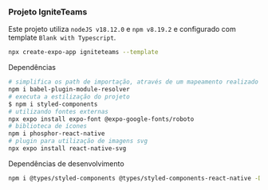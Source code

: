 ### Projeto IgniteTeams

Este projeto utiliza `nodeJS v18.12.0` e `npm v8.19.2` e configurado com template `Blank with Typescript`.

```bash
npx create-expo-app igniteteams --template
```

Dependências

```bash
# simplifica os path de importação, através de um mapeamento realizado nos arquivos `babel.config.js` e `tsconfig.json`
npm i babel-plugin-module-resolver
# executa a estilização do projeto
$ npm i styled-components
# utilizando fontes externas
npx expo install expo-font @expo-google-fonts/roboto
# biblioteca de ícones
npm i phosphor-react-native
# plugin para utilização de imagens svg
npx expo install react-native-svg
```

Dependências de desenvolvimento

```bash
npm i @types/styled-components @types/styled-components-react-native -D
```

